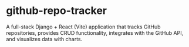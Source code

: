 # github-repo-tracker
A full-stack Django + React (Vite) application that tracks GitHub repositories, provides CRUD functionality, integrates with the GitHub API, and visualizes data with charts.
